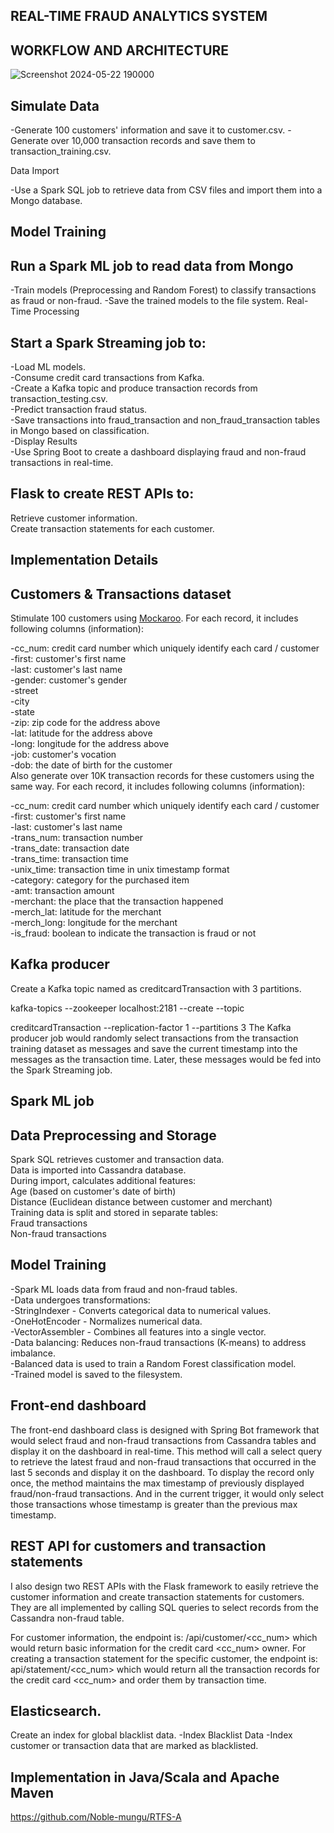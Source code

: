 ## REAL-TIME FRAUD ANALYTICS SYSTEM

## WORKFLOW AND ARCHITECTURE


![Screenshot 2024-05-22 190000](https://github.com/Noble-mungu/RTFS/assets/64100418/4a7d9277-d6c9-4e64-9762-053005911d20)


## Simulate Data

-Generate 100 customers' information and save it to customer.csv.
-Generate over 10,000 transaction records and save them to transaction_training.csv.

Data Import

-Use a Spark SQL job to retrieve data from CSV files and import them into a Mongo database.

## Model Training

## Run a Spark ML job to read data from Mongo
-Train models (Preprocessing and Random Forest) to classify transactions as fraud or non-fraud.
-Save the trained models to the file system.
Real-Time Processing

## Start a Spark Streaming job to:
-Load ML models.</br>
-Consume credit card transactions from Kafka.</br>
-Create a Kafka topic and produce transaction records from transaction_testing.csv.</br>
-Predict transaction fraud status.</br>
-Save transactions into fraud_transaction and non_fraud_transaction tables in Mongo based on classification.</br>
-Display Results</br>
-Use Spring Boot to create a dashboard displaying fraud and non-fraud transactions in real-time.</br>

## Flask to create REST APIs to:
Retrieve customer information.</br>
Create transaction statements for each customer.</br>

## Implementation Details
## Customers & Transactions dataset
Stimulate 100 customers using [Mockaroo](https://www.mockaroo.com/). For each record, it includes following columns (information):</br>

-cc_num: credit card number which uniquely identify each card / customer</br>
-first: customer's first name</br>
-last: customer's last name</br>
-gender: customer's gender</br>
-street</br>
-city</br>
-state</br>
-zip: zip code for the address above</br>
-lat: latitude for the address above</br>
-long: longitude for the address above</br>
-job: customer's vocation</br>
-dob: the date of birth for the customer</br>
Also generate over 10K transaction records for these customers using the same way. For each record, it includes following columns (information):</br>

-cc_num: credit card number which uniquely identify each card / customer</br>
-first: customer's first name</br>
-last: customer's last name</br>
-trans_num: transaction number</br>
-trans_date: transaction date</br>
-trans_time: transaction time</br>
-unix_time: transaction time in unix timestamp format</br>
-category: category for the purchased item</br>
-amt: transaction amount</br>
-merchant: the place that the transaction happened</br>
-merch_lat: latitude for the merchant</br>
-merch_long: longitude for the merchant</br>
-is_fraud: boolean to indicate the transaction is fraud or not</br>


## Kafka producer
Create a Kafka topic named as creditcardTransaction with 3 partitions.

kafka-topics --zookeeper localhost:2181 --create --topic 

creditcardTransaction  --replication-factor 1 --partitions 3
The Kafka producer job would randomly select transactions from the transaction training dataset as messages and save the current timestamp into the messages as the transaction time. Later, these messages would be fed into the Spark Streaming job.
## Spark ML job
## Data Preprocessing and Storage

Spark SQL retrieves customer and transaction data.</br>
Data is imported into Cassandra database.</br>
During import, calculates additional features:</br>
Age (based on customer's date of birth)</br>
Distance (Euclidean distance between customer and merchant)</br>
Training data is split and stored in separate tables:</br>
Fraud transactions</br>
Non-fraud transactions</br>

## Model Training

-Spark ML loads data from fraud and non-fraud tables.</br>
-Data undergoes transformations:</br>
-StringIndexer - Converts categorical data to numerical values.</br>
-OneHotEncoder - Normalizes numerical data.</br>
-VectorAssembler - Combines all features into a single vector.</br>
-Data balancing: Reduces non-fraud transactions (K-means) to address imbalance.</br>
-Balanced data is used to train a Random Forest classification model.</br>
-Trained model is saved to the filesystem.</br>





## Front-end dashboard
The front-end dashboard class is designed with Spring Bot framework that would select fraud and non-fraud transactions from Cassandra tables and display it on the dashboard in real-time. This method will call a select query to retrieve the latest fraud and non-fraud transactions that occurred in the last 5 seconds and display it on the dashboard. To display the record only once, the method maintains the max timestamp of previously displayed fraud/non-fraud transactions. And in the current trigger, it would only select those transactions whose timestamp is greater than the previous max timestamp.

## REST API for customers and transaction statements
I also design two REST APIs with the Flask framework to easily retrieve the customer information and create transaction statements for customers. They are all implemented by calling SQL queries to select records from the Cassandra non-fraud table.

For customer information, the endpoint is: /api/customer/<cc_num> which would return basic information for the credit card <cc_num> owner.
For creating a transaction statement for the specific customer, the endpoint is: api/statement/<cc_num> which would return all the transaction records for the credit card <cc_num> and order them by transaction time.


## Elasticsearch.
Create an index for global blacklist data.
-Index Blacklist Data
-Index customer or transaction data that are marked as blacklisted.


## Implementation in Java/Scala and Apache Maven
https://github.com/Noble-mungu/RTFS-A
